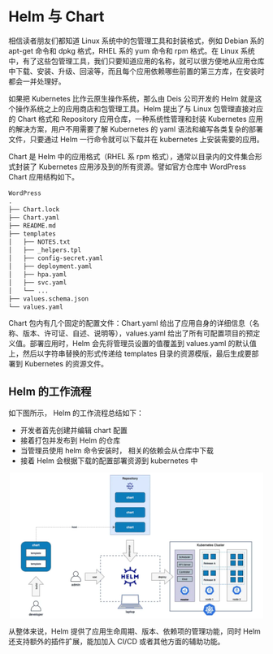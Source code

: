# Helm 与 Chart

相信读者朋友们都知道 Linux 系统中的包管理工具和封装格式，例如 Debian 系的 apt-get 命令和 dpkg 格式，RHEL 系的 yum 命令和 rpm 格式。在 Linux 系统中，有了这些包管理工具，我们只要知道应用的名称，就可以很方便地从应用仓库中下载、安装、升级、回滚等，而且每个应用依赖哪些前置的第三方库，在安装时都会一并处理好。

如果把 Kubernetes 比作云原生操作系统，那么由 Deis 公司开发的 Helm 就是这个操作系统之上的应用商店和包管理工具。Helm 提出了与 Linux 包管理直接对应的 Chart 格式和 Repository 应用仓库，一种系统性管理和封装 Kubernetes 应用的解决方案，用户不用需要了解 Kubernetes 的 yaml 语法和编写各类复杂的部署文件，只要通过 Helm 一行命令就可以下载并在 kubernetes 上安装需要的应用。

Chart 是 Helm 中的应用格式（RHEL 系 rpm 格式），通常以目录内的文件集合形式封装了 Kubernetes 应用涉及到的所有资源。譬如官方仓库中 WordPress Chart 应用结构如下。

```plain
WordPress
.
├── Chart.lock
├── Chart.yaml
├── README.md
├── templates
│   ├── NOTES.txt
│   ├── _helpers.tpl
│   ├── config-secret.yaml
│   ├── deployment.yaml
│   ├── hpa.yaml
│   ├── svc.yaml
│   └── ...
├── values.schema.json
└── values.yaml
```

Chart 包内有几个固定的配置文件：Chart.yaml 给出了应用自身的详细信息（名称、版本、许可证、自述、说明等），values.yaml 给出了所有可配置项目的预定义值。部署应用时，Helm 会先将管理员设置的值覆盖到 values.yaml 的默认值上，然后以字符串替换的形式传递给 templates 目录的资源模版，最后生成要部署到 Kubernetes 的资源文件。

## Helm 的工作流程

如下图所示， Helm 的工作流程总结如下：

- 开发者首先创建并编辑 chart 配置
- 接着打包并发布到 Helm 的仓库
- 当管理员使用 helm 命令安装时， 相关的依赖会从仓库中下载
- 接着 Helm 会根据下载的配置部署资源到 kubernetes 中

<div  align="center">
	<img src="../assets/helm.webp" width = "500"  align=center />
</div>

从整体来说，Helm 提供了应用生命周期、版本、依赖项的管理功能，同时 Helm 还支持额外的插件扩展，能加加入 CI/CD 或者其他方面的辅助功能。


